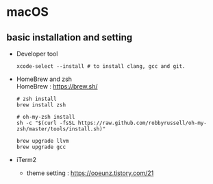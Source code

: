 # macOS
## basic installation and setting
- Developer tool
	```
	xcode-select --install # to install clang, gcc and git.
	```
- HomeBrew and zsh  
	HomeBrew : https://brew.sh/  
	```
	# zsh install
	brew install zsh
	
	# oh-my-zsh install
	sh -c "$(curl -fsSL https://raw.github.com/robbyrussell/oh-my-zsh/master/tools/install.sh)"
	```

	```
	brew upgrade llvm
	brew upgrade gcc
	```

- iTerm2
  - theme setting : https://ooeunz.tistory.com/21 
